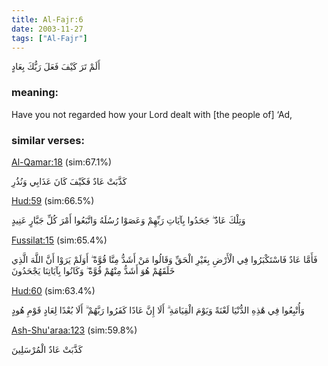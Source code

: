 ```yaml
---
title: Al-Fajr:6
date: 2003-11-27
tags: ["Al-Fajr"]
---
```

أَلَمْ تَرَ كَيْفَ فَعَلَ رَبُّكَ بِعَادٍ
### meaning: 
Have you not regarded how your Lord dealt with [the people of] ‘Ad,
### similar verses: 

[Al-Qamar:18](/54/18) (sim:67.1%)

كَذَّبَتْ عَادٌ فَكَيْفَ كَانَ عَذَابِي وَنُذُرِ

[Hud:59](/11/59) (sim:66.5%)

وَتِلْكَ عَادٌ ۖ جَحَدُوا بِآيَاتِ رَبِّهِمْ وَعَصَوْا رُسُلَهُ وَاتَّبَعُوا أَمْرَ كُلِّ جَبَّارٍ عَنِيدٍ

[Fussilat:15](/41/15) (sim:65.4%)

فَأَمَّا عَادٌ فَاسْتَكْبَرُوا فِي الْأَرْضِ بِغَيْرِ الْحَقِّ وَقَالُوا مَنْ أَشَدُّ مِنَّا قُوَّةً ۖ أَوَلَمْ يَرَوْا أَنَّ اللَّهَ الَّذِي خَلَقَهُمْ هُوَ أَشَدُّ مِنْهُمْ قُوَّةً ۖ وَكَانُوا بِآيَاتِنَا يَجْحَدُونَ

[Hud:60](/11/60) (sim:63.4%)

وَأُتْبِعُوا فِي هَٰذِهِ الدُّنْيَا لَعْنَةً وَيَوْمَ الْقِيَامَةِ ۗ أَلَا إِنَّ عَادًا كَفَرُوا رَبَّهُمْ ۗ أَلَا بُعْدًا لِعَادٍ قَوْمِ هُودٍ

[Ash-Shu'araa:123](/26/123) (sim:59.8%)

كَذَّبَتْ عَادٌ الْمُرْسَلِينَ
